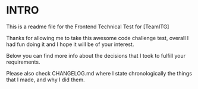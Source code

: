 # INTRO

This is a readme file for the Frontend Technical Test for [TeamITG]

Thanks for allowing me to take this awesome code challenge test, overall I had fun doing it and I hope it will be of your interest.

Below you can find more info about the decisions that I took to fulfill your requirements.

Please also check CHANGELOG.md where I state chronologically the things that I made, and why I did them.
